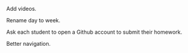 Add videos.

Rename day to week.

Ask each student to open a Github account to submit their homework.

Better navigation.
